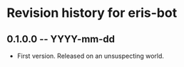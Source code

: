 # Revision history for eris-bot

## 0.1.0.0 -- YYYY-mm-dd

* First version. Released on an unsuspecting world.
